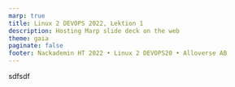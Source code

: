 ```yaml
---
marp: true
title: Linux 2 DEVOPS 2022, Lektion 1
description: Hosting Marp slide deck on the web
theme: gaia
paginate: false
footer: Nackademin HT 2022 • Linux 2 DEVOPS20 • Alloverse AB
---
```


sdfsdf
